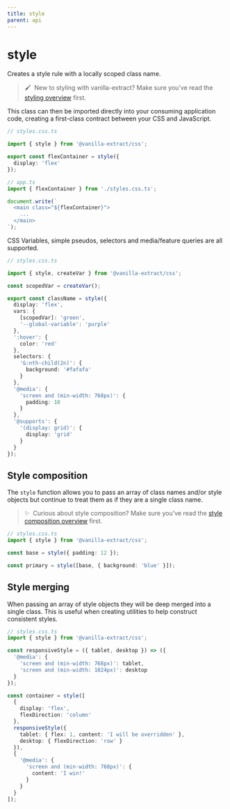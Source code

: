 ```yaml
---
title: style
parent: api
---
```


# style

Creates a style rule with a locally scoped class name.

> 🖌&nbsp;&nbsp;New to styling with vanilla-extract? Make sure you’ve read the [styling overview](/documentation/style-object) first.

This class can then be imported directly into your consuming application code, creating a first-class contract between your CSS and JavaScript.

```ts compiled
// styles.css.ts

import { style } from '@vanilla-extract/css';

export const flexContainer = style({
  display: 'flex'
});

// app.ts
import { flexContainer } from './styles.css.ts';

document.write(`
  <main class="${flexContainer}">
    ...
  </main>
`);
```

CSS Variables, simple pseudos, selectors and media/feature queries are all supported.

```ts compiled
// styles.css.ts

import { style, createVar } from '@vanilla-extract/css';

const scopedVar = createVar();

export const className = style({
  display: 'flex',
  vars: {
    [scopedVar]: 'green',
    '--global-variable': 'purple'
  },
  ':hover': {
    color: 'red'
  },
  selectors: {
    '&:nth-child(2n)': {
      background: '#fafafa'
    }
  },
  '@media': {
    'screen and (min-width: 768px)': {
      padding: 10
    }
  },
  '@supports': {
    '(display: grid)': {
      display: 'grid'
    }
  }
});
```

## Style composition

The `style` function allows you to pass an array of class names and/or style objects but continue to treat them as if they are a single class name.

> ✨&nbsp;&nbsp;Curious about style composition? Make sure you’ve read the [style composition overview](/documentation/style-composition) first.

```ts compiled
// styles.css.ts
import { style } from '@vanilla-extract/css';

const base = style({ padding: 12 });

const primary = style([base, { background: 'blue' }]);
```

## Style merging

When passing an array of style objects they will be deep merged into a single class. This is useful when creating utilities to help construct consistent styles.

```ts compiled
// styles.css.ts
import { style } from '@vanilla-extract/css';

const responsiveStyle = ({ tablet, desktop }) => ({
  '@media': {
    'screen and (min-width: 768px)': tablet,
    'screen and (min-width: 1024px)': desktop
  }
});

const container = style([
  {
    display: 'flex',
    flexDirection: 'column'
  },
  responsiveStyle({
    tablet: { flex: 1, content: 'I will be overridden' },
    desktop: { flexDirection: 'row' }
  }),
  {
    '@media': {
      'screen and (min-width: 768px)': {
        content: 'I win!'
      }
    }
  }
]);
```
